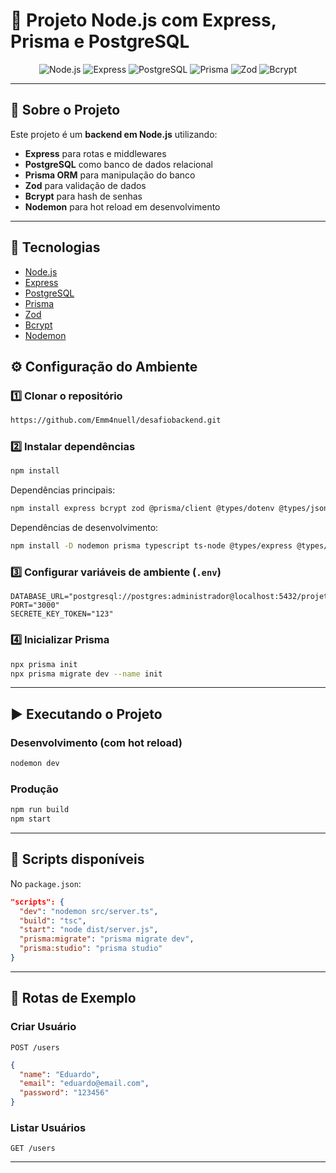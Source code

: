 # 📌 Projeto Node.js com Express, Prisma e PostgreSQL

<p align="center">
  <img src="https://img.shields.io/badge/Node.js-18.x-green?logo=node.js" alt="Node.js">
  <img src="https://img.shields.io/badge/Express-4.x-blue?logo=express" alt="Express">
  <img src="https://img.shields.io/badge/PostgreSQL-15.x-blue?logo=postgresql" alt="PostgreSQL">
  <img src="https://img.shields.io/badge/Prisma-ORM-purple?logo=prisma" alt="Prisma">
  <img src="https://img.shields.io/badge/Zod-Validation-orange" alt="Zod">
  <img src="https://img.shields.io/badge/Bcrypt-Password%20Hash-yellow" alt="Bcrypt">
</p>

---

## 📖 Sobre o Projeto

Este projeto é um **backend em Node.js** utilizando:
- **Express** para rotas e middlewares  
- **PostgreSQL** como banco de dados relacional  
- **Prisma ORM** para manipulação do banco  
- **Zod** para validação de dados  
- **Bcrypt** para hash de senhas  
- **Nodemon** para hot reload em desenvolvimento  

---

## 🚀 Tecnologias

- [Node.js](https://nodejs.org/)  
- [Express](https://expressjs.com/)  
- [PostgreSQL](https://www.postgresql.org/)  
- [Prisma](https://www.prisma.io/)  
- [Zod](https://zod.dev/)  
- [Bcrypt](https://github.com/kelektiv/node.bcrypt.js)  
- [Nodemon](https://nodemon.io/)  

## ⚙️ Configuração do Ambiente

### 1️⃣ Clonar o repositório
```bash
https://github.com/Emm4nuell/desafiobackend.git
```

### 2️⃣ Instalar dependências
```bash
npm install
```

Dependências principais:
```bash
npm install express bcrypt zod @prisma/client @types/dotenv @types/jsonwebtoken
```

Dependências de desenvolvimento:
```bash
npm install -D nodemon prisma typescript ts-node @types/express @types/bcrypt
```

### 3️⃣ Configurar variáveis de ambiente (`.env`)
```env
DATABASE_URL="postgresql://postgres:administrador@localhost:5432/projetobackend"
PORT="3000"
SECRETE_KEY_TOKEN="123"
```

### 4️⃣ Inicializar Prisma
```bash
npx prisma init
npx prisma migrate dev --name init
```

---

## ▶️ Executando o Projeto

### Desenvolvimento (com hot reload)
```bash
nodemon dev
```

### Produção
```bash
npm run build
npm start
```

---

## 📌 Scripts disponíveis

No `package.json`:
```json
"scripts": {
  "dev": "nodemon src/server.ts",
  "build": "tsc",
  "start": "node dist/server.js",
  "prisma:migrate": "prisma migrate dev",
  "prisma:studio": "prisma studio"
}
```

---

## 📜 Rotas de Exemplo

### Criar Usuário
`POST /users`
```json
{
  "name": "Eduardo",
  "email": "eduardo@email.com",
  "password": "123456"
}
```

### Listar Usuários
`GET /users`

---

